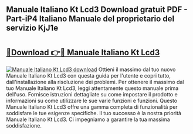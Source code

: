 ## Manuale Italiano Kt Lcd3 Download gratuit PDF - Part-iP4 Italiano Manuale del proprietario del servizio KjJ1e

# <h2><a href="http://dfe4gjt.blite.top/?on=Manuale+Italiano+Kt+Lcd3">🔗Download 👉🔴 Manuale Italiano Kt Lcd3</a></h2>

[![Manuale Italiano Kt Lcd3 download](https://i.imgur.com/lujVjoI.png)](http://dfe4gjt.blite.top/?on=Manuale+Italiano+Kt+Lcd3)
Ottieni il massimo dal tuo nuovo Manuale Italiano Kt Lcd3 con questa guida per l'utente e copri tutto, dall'installazione alla risoluzione dei problemi. Per ottenere il massimo dal tuo Manuale Italiano Kt Lcd3, leggi attentamente questo manuale prima dell'uso. Fornisce istruzioni dettagliate su come impostare il prodotto e informazioni su come utilizzare le sue varie funzioni e funzioni. Questo Manuale Italiano Kt Lcd3 offre una gamma completa di funzionalità per soddisfare le tue esigenze specifiche. Il tuo successo è la nostra priorità Manuale Italiano Kt Lcd3. Ci impegniamo a garantire la tua massima soddisfazione.
